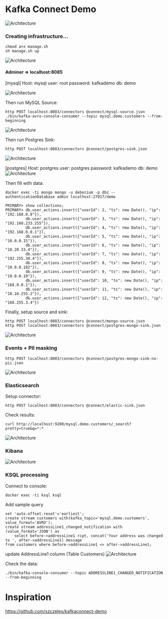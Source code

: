 # Kafka Connect Demo

![Architecture](https://github.com/Stefen-Taime/Kafka-pipeline/blob/main/Kafka%20(1).png)


### Creating infrastructure...

    chmod a+x manage.sh
    sh manage.sh up
 
![Architecture](https://github.com/Stefen-Taime/Kafka-pipeline/blob/main/img/img.PNG)

#### Adminer => localhost:8085
[mysql]
Host: mysql
user: root
password: kafkademo
db: demo

![Architecture](https://github.com/Stefen-Taime/Kafka-pipeline/blob/main/img/img2.PNG)

Then run MySQL Source:

    http POST localhost:8083/connectors @connect/mysql-source.json
    ./bin/kafka-avro-console-consumer --topic mysql.demo.customers --from-beginning

![Architecture](https://github.com/Stefen-Taime/Kafka-pipeline/blob/main/img/img3.PNG)

Then run Postgres Sink:

    http POST localhost:8083/connectors @connect/postgres-sink.json
    
![Architecture](https://github.com/Stefen-Taime/Kafka-pipeline/blob/main/img/img4.PNG)

[postgres]
Host: postgres
user: postgres
password: kafkademo
db: demo
![Architecture](https://github.com/Stefen-Taime/Kafka-pipeline/blob/main/img/img5.PNG)

Then fill with data:

    docker exec -ti mongo mongo -u debezium -p dbz --authenticationDatabase admin localhost:27017/demo

    PRIMARY> show collections;
    PRIMARY> db.user_actions.insert({"userId": 2, "ts": new Date(), "ip": "192.168.0.8"}),
             db.user_actions.insert({"userId": 3, "ts": new Date(), "ip": "192.168.233.255"}),
             db.user_actions.insert({"userId": 4, "ts": new Date(), "ip": "192.168.0.0.1"}),
             db.user_actions.insert({"userId": 5, "ts": new Date(), "ip": "10.0.0.15"}),
             db.user_actions.insert({"userId": 6, "ts": new Date(), "ip": "10.20.33.4"}),
             db.user_actions.insert({"userId": 7, "ts": new Date(), "ip": "192.255.30.4"}),
             db.user_actions.insert({"userId": 8, "ts": new Date(), "ip": "10.0.0.182"}),
             db.user_actions.insert({"userId": 9, "ts": new Date(), "ip": "10.0.0.10"}),
             db.user_actions.insert({"userId": 10, "ts": new Date(), "ip": "168.0.0.1"}),
             db.user_actions.insert({"userId": 11, "ts": new Date(), "ip": "10.10.255.2"}),
             db.user_actions.insert({"userId": 12, "ts": new Date(), "ip": "168.255.3.4"})
	     
Finally, setup source and sink:

    http POST localhost:8083/connectors @connect/mongo-source.json 
    http POST localhost:8083/connectors @connect/postgres-mongo-sink.json
    
 ![Architecture](https://github.com/Stefen-Taime/Kafka-pipeline/blob/main/img/img7.PNG)
   

### Events + PII masking

    http POST localhost:8083/connectors @connect/postgres-mongo-sink-no-pii.json
    
![Architecture](https://github.com/Stefen-Taime/Kafka-pipeline/blob/main/img/img8.PNG)

### Elasticsearch

Setup connector:

    http POST localhost:8083/connectors @connect/elastic-sink.json

Check results:

    curl http://localhost:9200/mysql.demo.customers/_search?pretty=true&q=*:*


![Architecture](https://github.com/Stefen-Taime/Kafka-pipeline/blob/main/img/img9.PNG)

### Kibana

![Architecture](https://github.com/Stefen-Taime/Kafka-pipeline/blob/main/img/img11.PNG)

### KSQL processing

Connect to console:

    docker exec -ti ksql ksql

Add sample query

	set 'auto.offset.reset'='earliest';
	create stream customers with(kafka_topic='mysql.demo.customers', value_format='AVRO');
	create stream addressLine1_changed_notification with (value_format='JSON') as 
	    select before->addressLine1 rcpt, concat('Your address was changed to ', after->addressLine1) message
	from customers where before->addressLine1 <> after->addressLine1;

update AddressLine1 column (Table Customers)
		![Architecture](https://github.com/Stefen-Taime/Kafka-pipeline/blob/main/img/img12.PNG)
	
Check the data:

    ./bin/kafka-console-consumer --topic ADDRESSLINE1_CHANGED_NOTIFICATION --from-beginning
    
# Inspiration
https://github.com/szczeles/kafkaconnect-demo
